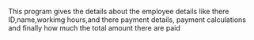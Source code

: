 This program gives the details about the employee details like there ID,name,workimg hours,and there payment details, payment calculations and finally how much the total amount there are paid
